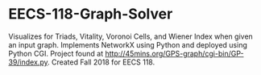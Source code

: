 # EECS-118-Graph-Solver
Visualizes for Triads, Vitality, Voronoi Cells, and Wiener Index when given an input graph. Implements NetworkX using Python and deployed using Python CGI. Project found at http://45mins.org/GPS-graph/cgi-bin/GP-39/index.py. Created Fall 2018 for EECS 118.
